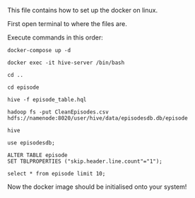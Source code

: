 This file contains how to set up the docker on linux.

First open terminal to where the files are.

Execute commands in this order:

```
docker-compose up -d
```

```
docker exec -it hive-server /bin/bash
```

```
cd ..
```

```
cd episode
```

```
hive -f episode_table.hql
```

```
hadoop fs -put CleanEpisodes.csv hdfs://namenode:8020/user/hive/data/episodesdb.db/episode
```

```
hive
```

```
use episodesdb;
```

```
ALTER TABLE episode
SET TBLPROPERTIES ("skip.header.line.count"="1");
```

```
select * from episode limit 10;
```

Now the docker image should be initialised onto your system!
